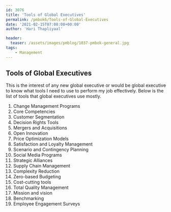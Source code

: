 ```yaml
---
id: 3076   
title: 'Tools of Global Executives'
permalink: /pmbok6/Tools-of-Global-Executives
date: '2021-02-15T07:08:08+00:00'
author: 'Hari Thapliyaal'

header:
  teaser: /assets/images/pmblog/1037-pmbok-general.jpg
tags:
    - Management
---
```


## Tools of Global Executives

This is the interest of any new global executive or would be global executive to know what tools I need to use to perform my job effectively. Below is the list of tools that global executives use mostly.

1. Change Management Programs
2. Core Competencies
3. Customer Segmentation
4. Decision Rights Tools
5. Mergers and Acquisitions
6. Open Innovation
7. Price Optimization Models
8. Satisfaction and Loyalty Management
9. Scenario and Contingency Planning
10. Social Media Programs
11. Strategic Alliances
12. Supply Chain Management
13. Complexity Reduction
14. Zero-based Budgeting
15. Cost-cutting tools
16. Total Quality Management
17. Mission and vision
18. Benchmarking
19. Employee Engagement Surveys